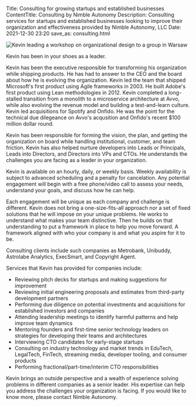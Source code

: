 Title: Consulting for growing startups and established businesses
ContentTitle: Consulting by Nimble Autonomy
Description: Consulting services for startups and established businesses looking to improve their organization and effectiveness provided by Nimble Autonomy, LLC
Date: 2021-12-30 23:20
save_as: consulting.html

<span class="image right"><img src="{static}/images/20161010-CuZ-tYAXgAAhsmf.jpg" alt="Kevin leading a workshop on organizational design to a group in Warsaw" /></span>

Kevin has been in your shoes as a leader.

Kevin has been the executive responsible for transforming his organization while shipping products. He has had to answer to the CEO and the board about how he is evolving the organization. Kevin led the team that shipped Microsoft's first product using Agile frameworks in 2003. He built Adobe's first product using Lean methodologies in 2012. Kevin completed a long-stalled transition from a monolith to a microservice architecture at Avvo, while also evolving the revenue model and building a test-and-learn culture. Kevin led acquisitions for Spotify and Onfido. He was the point for the technical due dilegeance on Avvo's acqusition and Onfido's recent $100 million dollar round.

Kevin has been responsible for forming the vision, the plan, and getting the organization on board while handling institutional, customer, and team friction. Kevin has also helped nurture developers into Leads or Principals, Leads into Directors, and Directors into VPs and CTOs. He understands the challenges you are facing as a leader in your organization.

Kevin is available on an hourly, daily, or weekly basis. Weekly availability is subject to advanced scheduling and a penalty for cancelation. Any potential engagement will begin with a free phone/video call to assess your needs, understand your goals, and discuss how he can help.

Each engagement will be unique as each company and challenge is different. Kevin does not bring a one-size-fits-all approach nor a set of fixed solutions that he will impose on your unique problems. He works to understand what makes your team distinctive. Then he builds on that understanding to put a framework in place to help you move forward. A framework aligned with who your company is and what you aspire for it to be.

Consulting clients include such companies as Metrobank, Unibuddy, Astrolabe Analytics, ExecSmart, and Copyright Agent.

Services that Kevin has provided for companies include:

- Reviewing pitch decks for startups and making suggestions for improvement
- Reviewing initial engineering proposals and estimates from third-party development partners
- Performing due diligence on potential investments and acquisitions for established investors and companies
- Attending leadership meetings to identify harmful patterns and help improve team dynamics
- Mentoring founders and first-time senior technology leaders on strategies for developing their teams and architectures
- Interviewing CTO candidates for early-stage startups
- Consulting on industry technology and market trends in EduTech, LegalTech, FinTech, streaming media, developer tooling, and consumer products
- Performing fractional/part-time/interim CTO responsibilities

Kevin brings an outside perspective and a wealth of experience solving problems in different companies as a senior leader. His expertise can help you address the challenges your organization is facing. If you would like to know more, please contact Nimble Autonomy.
